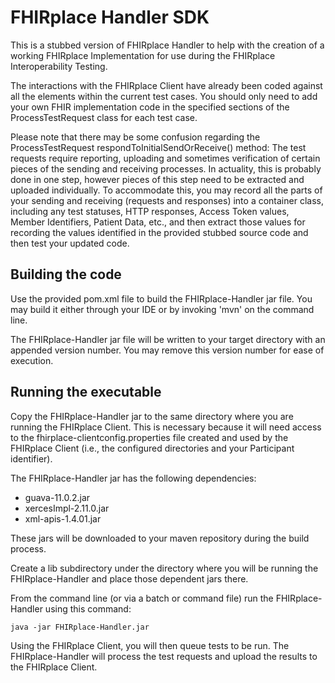 # FHIRplace Handler SDK

This is a stubbed version of FHIRplace Handler to help with the creation of a working FHIRplace Implementation for use during the FHIRplace Interoperability Testing.

The interactions with the FHIRplace Client have already been coded against all the elements within the current test cases.
You should only need to add your own FHIR implementation code in the specified sections of the ProcessTestRequest class for each test case.

Please note that there may be some confusion regarding the ProcessTestRequest respondToInitialSendOrReceive() method:
The test requests require reporting, uploading and sometimes verification of certain pieces of the sending and receiving processes.
In actuality, this is probably done in one step, however pieces of this step need to be extracted and uploaded individually.
To accommodate this, you may record all the parts of your sending and receiving (requests and responses) into a container class,
including any test statuses, HTTP responses, Access Token values, Member Identifiers, Patient Data, etc., and then extract those 
values for recording the values identified in the provided stubbed source code and then test your updated code.


## Building the code

Use the provided pom.xml file to build the FHIRplace-Handler jar file. You may build it either through your IDE or 
by invoking 'mvn' on the command line.

The FHIRplace-Handler jar file will be written to your target directory with an appended version number.
You may remove this version number for ease of execution.


## Running the executable

Copy the FHIRplace-Handler jar to the same directory where you are running the FHIRplace Client.  This is necessary because it will need access to the fhirplace-clientconfig.properties file created and used by the FHIRplace Client (i.e., the configured directories and your Participant identifier).  

The FHIRplace-Handler jar has the following dependencies:
 - guava-11.0.2.jar
 - xercesImpl-2.11.0.jar
 - xml-apis-1.4.01.jar

These jars will be downloaded to your maven repository during the build process.

Create a lib subdirectory under the directory where you will be running the FHIRplace-Handler and place those dependent jars there.

From the command line (or via a batch or command file) run the FHIRplace-Handler using this command:

	java -jar FHIRplace-Handler.jar

Using the FHIRplace Client, you will then queue tests to be run.  The FHIRplace-Handler will process the test requests and upload the results to the FHIRplace Client.

